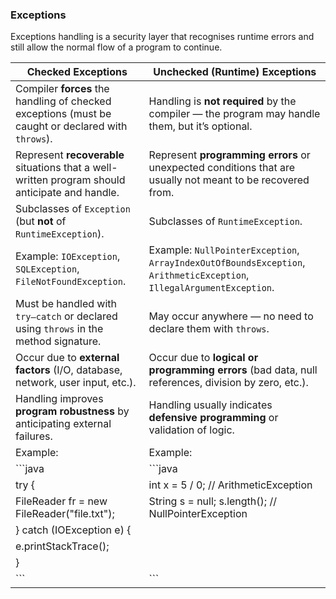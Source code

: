 ### Exceptions
Exceptions handling is a security layer that recognises runtime errors and still allow the normal flow of a program to continue.

| **Checked Exceptions**                                                                                             | **Unchecked (Runtime) Exceptions**                                                                                                               |
|--------------------------------------------------------------------------------------------------------------------|--------------------------------------------------------------------------------------------------------------------------------------------------|
| Compiler **forces** the handling of checked exceptions (must be caught or declared with `throws`).                 | Handling is **not required** by the compiler — the program may handle them, but it’s optional.                                                   |
| Represent **recoverable** situations that a well-written program should anticipate and handle.                     | Represent **programming errors** or unexpected conditions that are usually not meant to be recovered from.                                       |
| Subclasses of `Exception` (but **not** of `RuntimeException`).                                                     | Subclasses of `RuntimeException`.                                                                                                                |
| Example: `IOException`, `SQLException`, `FileNotFoundException`.                                                   | Example: `NullPointerException`, `ArrayIndexOutOfBoundsException`, `ArithmeticException`, `IllegalArgumentException`.                            |
| Must be handled with `try–catch` or declared using `throws` in the method signature.                               | May occur anywhere — no need to declare them with `throws`.                                                                                      |
| Occur due to **external factors** (I/O, database, network, user input, etc.).                                      | Occur due to **logical or programming errors** (bad data, null references, division by zero, etc.).                                              |
| Handling improves **program robustness** by anticipating external failures.                                        | Handling usually indicates **defensive programming** or validation of logic.                                                                    |
| Example:                                                                                                           | Example:                                                                                                  |
| ```java                                                                                                            | ```java                                                                                                  |
| try {                                                                                                              | int x = 5 / 0; // ArithmeticException                                                                    |
|     FileReader fr = new FileReader("file.txt");                                                                    | String s = null; s.length(); // NullPointerException                                                     |
| } catch (IOException e) {                                                                                          |                                                                                                          |
|     e.printStackTrace();                                                                                           |                                                                                                          |
| }                                                                                                                  |                                                                                                          |
| ```                                                                                                                | ```                                                                                                      |
